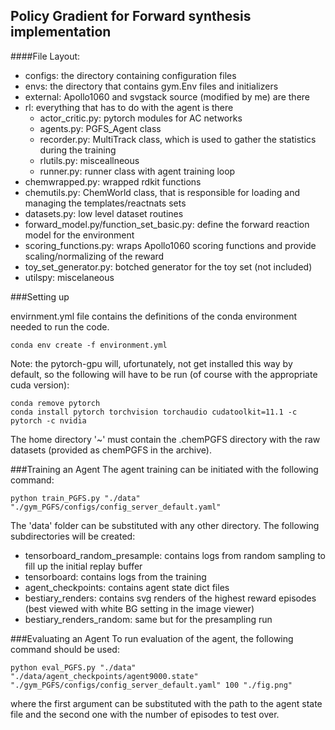 ## Policy Gradient for Forward synthesis implementation

####File Layout:
* configs: the directory containing configuration files
* envs: the directory that contains gym.Env files and initializers
* external: Apollo1060 and svgstack source (modified by me) are there
* rl: everything that has to do with the agent is there
    - actor_critic.py: pytorch modules for AC networks
    - agents.py: PGFS_Agent class
    - recorder.py: MultiTrack class, which is used to gather the statistics during the training
    - rlutils.py: misceallneous
    - runner.py: runner class with agent training loop
* chemwrapped.py: wrapped rdkit functions
* chemutils.py: ChemWorld class, that is responsible for loading and managing the templates/reactnats sets
* datasets.py: low level dataset routines
* forward_model.py/function_set_basic.py: define the forward reaction model for the environment
* scoring_functions.py: wraps Apollo1060 scoring functions and provide scaling/normalizing of the reward
* toy_set_generator.py: botched generator for the toy set (not included)
* utilspy: miscelaneous

###Setting up

envirnment.yml file contains the definitions of the conda environment needed to run the code. 
```
conda env create -f environment.yml
```
Note: the pytorch-gpu will, ufortunately, not get installed this way by default, so the following will have to be run (of course with the appropriate cuda version):
```
conda remove pytorch
conda install pytorch torchvision torchaudio cudatoolkit=11.1 -c pytorch -c nvidia
```
The home directory '~' must contain the .chemPGFS directory with the raw datasets (provided as chemPGFS in the archive).

###Training an Agent
The agent training can be initiated with the following command:
``` 
python train_PGFS.py "./data" "./gym_PGFS/configs/config_server_default.yaml"
```
The 'data' folder can be substituted with any other directory. The following subdirectories will be created:
- tensorboard_random_presample: contains logs from random sampling to fill up the initial replay buffer
- tensorboard: contains logs from the training
- agent_checkpoints: contains agent state dict files
- bestiary_renders: contains svg renders of the highest reward episodes (best viewed with white BG setting in the image viewer)
- bestiary_renders_random: same but for the presampling run

###Evaluating an Agent
To run evaluation of the agent, the following command should be used:
``` 
python eval_PGFS.py "./data" "./data/agent_checkpoints/agent9000.state" "./gym_PGFS/configs/config_server_default.yaml" 100 "./fig.png"
```
where the first argument can be substituted with the path to the agent state file and the second one with the number of episodes to test over.

